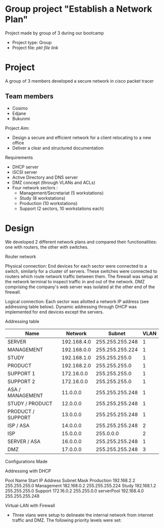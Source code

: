# Group project "Establish a Network Plan" #
Project made by group of 3 during our bootcamp 

- Project type: Group 
- Project file: *pkt file link*

# Project #

A group of 3 members developed a secure network in cisco packet tracer

## Team members ##

- Cosimo 
- Edjane 
- Bukunmi

Project Aim:

- Design a secure and efficient network for a client relocating to a new office
- Deliver a clear and structured documentation

Requirements

- DHCP server
- iSCSI server
- Active Directory and DNS server
- DMZ concept (through VLANs and ACLs)
- Four network sectors :
    - Management/Secretariat (5 workstations)
    - Study (8 workstations)
    - Production (10 workstations)
    - Support (2 sectors, 10 workstations each) 


# Design #

We developed 2 different network plans and compared their functionalities: one with routers, the other with switches.

Router network

Physical connection: End devices for each sector were connected to a switch, similarly for a cluster of servers. These switches were connected to routers which route network traffic between them. The firewall was setup at the network terminal to inspect traffic in and out of the network. DMZ comprising the company's web server was isolated at the other end of the firewall.

Logical connection: Each sector was allotted a network IP address (see addressing table below). Dynamic addressing through DHCP was implemented for end devices except the servers.

Addressing table

| Name | Network | Subnet | VLAN | 
|------|---------|--------|------|
| SERVER | 192.168.4.0 | 255.255.255.248 | 1 |
| MANAGEMENT | 192.168.0.0 | 255.255.255.224 | 1 |
| STUDY | 192.168.1.0 | 255.255.255.0 | 1 |
| PRODUCT | 192.168.2.0 | 255.255.255.0 | 1 |
| SUPPORT 1 | 172.16.0.0 | 255.255.255.0 | 1 |
| SUPPORT 2 | 172.16.0.0 | 255.255.255.0 | 1 |
| ASA / MANAGEMENT | 11.0.0.0 | 255.255.255.248 | 1 |
| STUDY / PRODUCT | 12.0.0.0 | 255.255.255.248 | 1 |
| PRODUCT / SUPPORT | 13.0.0.0 | 255.255.255.248 | 1 |
| ISP / ASA | 14.0.0.0 | 255.255.255.248 | 2 |
| ISP | 15.0.0.0 | 255.0.0.0 | 2 |
| SERVER / ASA | 16.0.0.0 | 255.255.255.248 | 1 |
| DMZ | 17.0.0.0 | 255.255.255.248 | 3 |





Configurations Made


Addressing with DHCP


Pool Name
Start IP Address
Subnet Mask
Production
192.168.2.2
255.255.255.0
Management
182.168.0.2
255.255.255.224
Study
192.168.1.2
255.255.255.0
Support
172.16.0.2
255.255.0.0
serverPool
192.168.4.0
255.255.255.248



Virtual-LAN with Firewall

- Three vlans were setup to delineate the internal network from internet traffic and DMZ. The following priority levels were set:

